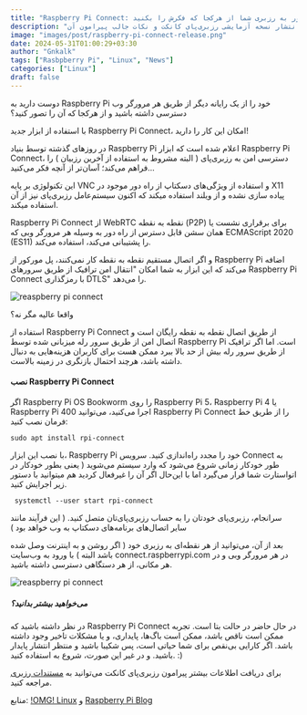 ```yaml
---
title: "Raspberry Pi Connect: دسترسی از راه دور به رزبری شما از هرکجا که فکرش را بکنید!"
description: "انتشار نسخه آزمایشی رزبری‌پای کانکت و نکات جالب پیرامون آن"
image: "images/post/raspberry-pi-connect-release.png"
date: 2024-05-31T01:00:29+03:30
author: "Gnkalk"
tags: ["Rasbpberry Pi", "Linux", "News"]
categories: ["Linux"]
draft: false
---
```


دوست دارید به Raspberry Pi خود را از یک رایانه دیگر از طریق هر مرورگر وب دسترسی داشته باشید و از هرکجا که آن را تصور کنید؟

با استفاده از ابزار جدید Raspberry Pi Connect، امکان این کار را دارید!

در روزهای گذشته توسط بنیاد Raspberry Pi اعلام شده است که ابزار Raspberry Pi Connect، دسترسی امن به رزبری‌پای ( البته مشروط به استفاده از آخرین رزبیان ) را فراهم می‌کند؛ آسان‌تر از آنچه فکر می‌کنید...

این تکنولوژی بر پایه VNC و استفاده از ویژگی‌های دسکتاپ از راه دور موجود در X11 پیاده سازی نشده و از ویلند استفاده میکند که اکنون سیستم‌عامل رزبری‌پای نیز از آن استفاده میکند.

Raspberry Pi Connect از WebRTC نقطه به نقطه (P2P) برای برقراری نشست یا همان سشن قابل دسترس از راه دور به وسیله هر مرورگر وبی که ECMAScript 2020 (ES11) را پشتیبانی می‌کند، استفاده می‌کند.

و اگر اتصال مستقیم نقطه به نقطه کار نمی‌کنند، پل مورکور از Raspberry Pi اضافه می‌کند که این ابزار به شما امکان "انتقال امن ترافیک از طریق سرورهای Raspberry Pi Connect با رمزگذاری DTLS" را می‌دهد.

![reaspberry pi connect](/images/post/raspberry-pi-connect-release/1.png)

واقعا عالیه مگر نه؟

استفاده از Raspberry Pi Connect از طریق اتصال نقطه به نقطه رایگان است و اتصال امن از طریق سرور رله میزبانی شده توسط Raspberry Pi است. اما اگر ترافیک از طریق سرور رله بیش از حد بالا ببرد ممکن هست برای کاربران هزینه‌هایی به دنبال داشته باشد، هرچند احتمال بازنگری در زمینه بالاست.

#### نصب Raspberry Pi Connect
اگر Raspberry Pi OS Bookworm را روی Raspberry Pi 5، Raspberry Pi 4 یا Raspberry Pi 400 اجرا می‌کنید، می‌توانید Raspberry Pi Connect را از طریق خط فرمان نصب کنید:
```
sudo apt install rpi-connect
```

با نصب این ابزار، Raspberry Pi خود را مجدد راه‌اندازی کنید. سرویس Connect به طور خودکار زمانی شروع می‌شود که وارد سیستم می‌شوید ( یعنی بطور خودکار در اتواستارت شما قرار می‌گیرد اما با این‌حال اگر آن را غیرفعال کردید هم میتوانید با دستور زیر اجرایش کنید.
```
 systemctl --user start rpi-connect
```

سرانجام، رزبری‌پای خودتان را به حساب رزبری‌پای‌تان متصل کنید. ( این فرآیند مانند سایر اتصال‌های برنامه‌های دسکتاپ به وب خواهد بود )

بعد از آن، می‌توانید از هر نقطه‌ای به رزبری خود ( اگر روشن و به اینترنت وصل شده باشد البته ) با ورود به وب‌سایت connect.raspberrypi.com در هر مرورگر وبی و در هر مکانی، از هر دستگاهی دسترسی داشته باشید.

![reaspberry pi connect](/images/post/raspberry-pi-connect-release/2.png)

##### می‌خواهید بیشتر بدانید؟
در نظر داشته باشید که Raspberry Pi Connect در حال حاضر در حالت بتا است. تجربه ممکن است ناقص باشد، ممکن است باگ‌ها، پایداری، و یا مشکلات تاخیر وجود داشته باشد. اگر کارایی بی‌نقص برای شما حیاتی است، پس شکیبا باشید و منتظر انتشار پایدار باشید.
و در غیر این صورت، شروع به استفاده کنید. :)

برای دریافت اطلاعات بیشتر پیرامون رزبری‌پای کانکت می‌توانید به [مستندات رزبری](https://www.raspberrypi.com/documentation/services/connect.html) مراجعه کنید.

منابع: [!OMG! Linux](https://www.omglinux.com/raspberry-pi-connect-remote-access-via-web/) و [Raspberry Pi Blog](https://www.raspberrypi.com/news/raspberry-pi-connect/)
